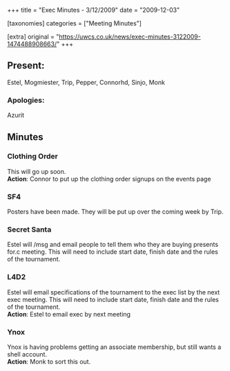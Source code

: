 +++
title = "Exec Minutes - 3/12/2009"
date = "2009-12-03"

[taxonomies]
categories = ["Meeting Minutes"]

[extra]
original = "https://uwcs.co.uk/news/exec-minutes-3122009-1474488908663/"
+++

## Present:

Estel, Mogmiester, Trip, Pepper, Connorhd, Sinjo, Monk

### Apologies:

Azurit

## Minutes

### Clothing Order

This will go up soon.  
**Action**: Connor to put up the clothing order signups on the events page

### SF4

Posters have been made. They will be put up over the coming week by Trip.

### Secret Santa

Estel will /msg and email people to tell them who they are buying presents for.c meeting. This will need to include start date, finish date and the rules of the tournament.

### L4D2

Estel will email specifications of the tournament to the exec list by the next exec meeting. This will need to include start date, finish date and the rules of the tournament.  
**Action**: Estel to email exec by next meeting

### Ynox

Ynox is having problems getting an associate membership, but still wants a shell account.  
**Action**: Monk to sort this out.
